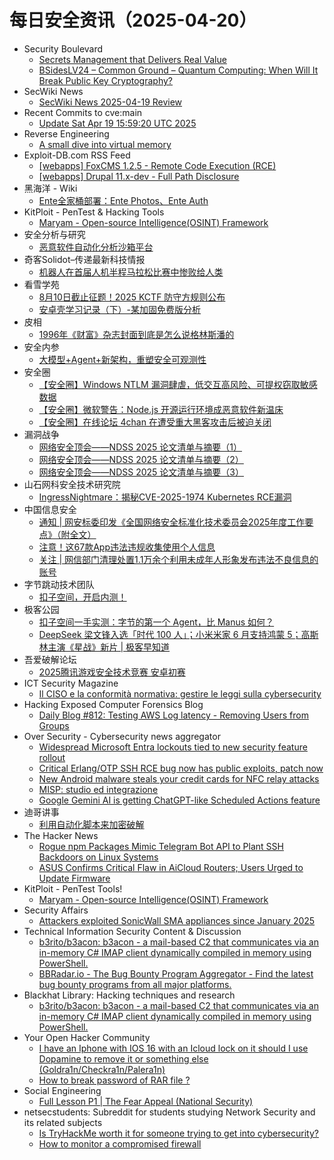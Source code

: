 # 每日安全资讯（2025-04-20）

- Security Boulevard
  - [Secrets Management that Delivers Real Value](https://securityboulevard.com/2025/04/secrets-management-that-delivers-real-value/?utm_source=rss&utm_medium=rss&utm_campaign=secrets-management-that-delivers-real-value)
  - [BSidesLV24 – Common Ground – Quantum Computing: When Will It Break Public Key Cryptography?](https://securityboulevard.com/2025/04/bsideslv24-common-ground-quantum-computing-when-will-it-break-public-key-cryptography/?utm_source=rss&utm_medium=rss&utm_campaign=bsideslv24-common-ground-quantum-computing-when-will-it-break-public-key-cryptography)
- SecWiki News
  - [SecWiki News 2025-04-19 Review](http://www.sec-wiki.com/?2025-04-19)
- Recent Commits to cve:main
  - [Update Sat Apr 19 15:59:20 UTC 2025](https://github.com/trickest/cve/commit/e4ba2f43d2a0df7ae1e5fc808f6a20527c05c46b)
- Reverse Engineering
  - [A small dive into virtual memory](https://www.reddit.com/r/ReverseEngineering/comments/1k2zhwb/a_small_dive_into_virtual_memory/)
- Exploit-DB.com RSS Feed
  - [[webapps] FoxCMS 1.2.5 - Remote Code Execution  (RCE)](https://www.exploit-db.com/exploits/52267)
  - [[webapps] Drupal 11.x-dev - Full Path Disclosure](https://www.exploit-db.com/exploits/52266)
- 黑海洋 - Wiki
  - [Ente全家桶部署：Ente Photos、Ente Auth](https://blog.upx8.com/4758)
- KitPloit - PenTest &amp; Hacking Tools
  - [Maryam - Open-source Intelligence(OSINT) Framework](http://www.kitploit.com/2025/04/maryam-open-source-intelligenceosint.html)
- 安全分析与研究
  - [恶意软件自动化分析沙箱平台](https://mp.weixin.qq.com/s?__biz=MzA4ODEyODA3MQ==&mid=2247491630&idx=1&sn=dd0fe26e7510cbd4e250c5a4242f312d&subscene=0)
- 奇客Solidot–传递最新科技情报
  - [机器人在首届人机半程马拉松比赛中惨败给人类](https://www.solidot.org/story?sid=81091)
- 看雪学苑
  - [8月10日截止征题！2025 KCTF 防守方规则公布](https://mp.weixin.qq.com/s?__biz=MjM5NTc2MDYxMw==&mid=2458592613&idx=1&sn=0c9157a100940b8d988887a415ae45b8&subscene=0)
  - [安卓壳学习记录（下）-某加固免费版分析](https://mp.weixin.qq.com/s?__biz=MjM5NTc2MDYxMw==&mid=2458592613&idx=2&sn=3509d0611c62f7922a97536583bcd512&subscene=0)
- 皮相
  - [1996年《财富》杂志封面到底是怎么说格林斯潘的](https://mp.weixin.qq.com/s?__biz=MzI0NDA5MDYyNA==&mid=2648257295&idx=1&sn=c06c2b1f4362d11aab0f08a3117bd503&subscene=0)
- 安全内参
  - [大模型+Agent+新架构，重塑安全可观测性](https://mp.weixin.qq.com/s?__biz=MzI4NDY2MDMwMw==&mid=2247514212&idx=1&sn=4a33555ef6392d40acf7821b9d9118a7&subscene=0)
- 安全圈
  - [【安全圈】Windows NTLM 漏洞肆虐，低交互高风险、可提权窃取敏感数据](https://mp.weixin.qq.com/s?__biz=MzIzMzE4NDU1OQ==&mid=2652069169&idx=1&sn=23dcd3fe9618ef29ef7a414b9da625d6&subscene=0)
  - [【安全圈】微软警告：Node.js 开源运行环境成恶意软件新温床](https://mp.weixin.qq.com/s?__biz=MzIzMzE4NDU1OQ==&mid=2652069169&idx=2&sn=362e4aa9ddf532dc2ac4d4c8b3aa7cdd&subscene=0)
  - [【安全圈】在线论坛 4chan 在遭受重大黑客攻击后被迫关闭](https://mp.weixin.qq.com/s?__biz=MzIzMzE4NDU1OQ==&mid=2652069169&idx=3&sn=15189639c5b967b74805b13212a0ac44&subscene=0)
- 漏洞战争
  - [网络安全顶会——NDSS 2025 论文清单与摘要（1）](https://mp.weixin.qq.com/s?__biz=MzU0MzgzNTU0Mw==&mid=2247485943&idx=1&sn=23f7d08c8f16bb214e3b6eb8b6a9b05c&subscene=0)
  - [网络安全顶会——NDSS 2025 论文清单与摘要（2）](https://mp.weixin.qq.com/s?__biz=MzU0MzgzNTU0Mw==&mid=2247485943&idx=2&sn=19294471c2271fb24def683e31f48724&subscene=0)
  - [网络安全顶会——NDSS 2025 论文清单与摘要（3）](https://mp.weixin.qq.com/s?__biz=MzU0MzgzNTU0Mw==&mid=2247485943&idx=3&sn=bd95e2f0db65eca4368c2e2ccd687b03&subscene=0)
- 山石网科安全技术研究院
  - [IngressNightmare：揭秘CVE-2025-1974 Kubernetes RCE漏洞](https://mp.weixin.qq.com/s?__biz=MzUzMDUxNTE1Mw==&mid=2247511701&idx=1&sn=7f2360040b4d75447acab62b52e3db78&subscene=0)
- 中国信息安全
  - [通知 | 网安标委印发《全国网络安全标准化技术委员会2025年度工作要点》（附全文）](https://mp.weixin.qq.com/s?__biz=MzA5MzE5MDAzOA==&mid=2664240973&idx=2&sn=3673699428e121ba2de6acb3e57ae710&subscene=0)
  - [注意！这67款App违法违规收集使用个人信息](https://mp.weixin.qq.com/s?__biz=MzA5MzE5MDAzOA==&mid=2664240973&idx=3&sn=8edd25bfcdcff5f11d345ef62f0a24d5&subscene=0)
  - [关注 | 网信部门清理处置1.1万余个利用未成年人形象发布违法不良信息的账号](https://mp.weixin.qq.com/s?__biz=MzA5MzE5MDAzOA==&mid=2664240973&idx=1&sn=e9edb413fce9464a6526519844062ae3&subscene=0)
- 字节跳动技术团队
  - [扣子空间，开启内测！](https://mp.weixin.qq.com/s?__biz=MzI1MzYzMjE0MQ==&mid=2247514122&idx=1&sn=b84516a1ab06b428ecd038f2194f5df4&subscene=0)
- 极客公园
  - [扣子空间一手实测：字节的第一个 Agent，比 Manus 如何？](https://mp.weixin.qq.com/s?__biz=MTMwNDMwODQ0MQ==&mid=2653077868&idx=1&sn=94aa364fc552469750eee785f68b8c08&subscene=0)
  - [DeepSeek 梁文锋入选「时代 100 人」；小米米家 6 月支持鸿蒙 5；高斯林主演《星战》新片 | 极客早知道](https://mp.weixin.qq.com/s?__biz=MTMwNDMwODQ0MQ==&mid=2653077835&idx=1&sn=d599d0dd2d4c9ee793668a8c8aae01af&subscene=0)
- 吾爱破解论坛
  - [2025腾讯游戏安全技术竞赛 安卓初赛](https://mp.weixin.qq.com/s?__biz=MjM5Mjc3MDM2Mw==&mid=2651142520&idx=1&sn=a03913b781f61adbfda9c0eec1aa7df6&subscene=0)
- ICT Security Magazine
  - [Il CISO e la conformità normativa: gestire le leggi sulla cybersecurity](https://www.ictsecuritymagazine.com/articoli/ciso-conformita/)
- Hacking Exposed Computer Forensics Blog
  - [Daily Blog #812: Testing AWS Log latency - Removing Users from Groups](https://www.hecfblog.com/2025/04/daily-blog-812-testing-aws-log-latency.html)
- Over Security - Cybersecurity news aggregator
  - [Widespread Microsoft Entra lockouts tied to new security feature rollout](https://www.bleepingcomputer.com/news/microsoft/widespread-microsoft-entra-lockouts-tied-to-new-security-feature-rollout/)
  - [Critical Erlang/OTP SSH RCE bug now has public exploits, patch now](https://www.bleepingcomputer.com/news/security/public-exploits-released-for-critical-erlang-otp-ssh-flaw-patch-now/)
  - [New Android malware steals your credit cards for NFC relay attacks](https://www.bleepingcomputer.com/news/security/supercard-x-android-malware-use-stolen-cards-in-nfc-relay-attacks/)
  - [MISP: studio ed integrazione](https://roccosicilia.com/2025/04/19/misp-studio-ed-integrazione/)
  - [Google Gemini AI is getting ChatGPT-like Scheduled Actions feature](https://www.bleepingcomputer.com/news/artificial-intelligence/google-gemini-ai-is-getting-chatgpt-like-scheduled-actions-feature/)
- 迪哥讲事
  - [利用自动化脚本来加密破解](https://mp.weixin.qq.com/s?__biz=MzIzMTIzNTM0MA==&mid=2247497459&idx=1&sn=be324c61a4c2805f493fce018fa44980&subscene=0)
- The Hacker News
  - [Rogue npm Packages Mimic Telegram Bot API to Plant SSH Backdoors on Linux Systems](https://thehackernews.com/2025/04/rogue-npm-packages-mimic-telegram-bot.html)
  - [ASUS Confirms Critical Flaw in AiCloud Routers; Users Urged to Update Firmware](https://thehackernews.com/2025/04/asus-confirms-critical-flaw-in-aicloud.html)
- KitPloit - PenTest Tools!
  - [Maryam - Open-source Intelligence(OSINT) Framework](http://www.kitploit.com/2025/04/maryam-open-source-intelligenceosint.html)
- Security Affairs
  - [Attackers exploited SonicWall SMA appliances since January 2025](https://securityaffairs.com/176706/security/attackers-exploited-sonicwall-sma-appliances-since-january-2025.html)
- Technical Information Security Content & Discussion
  - [b3rito/b3acon: b3acon - a mail-based C2 that communicates via an in-memory C# IMAP client dynamically compiled in memory using PowerShell.](https://www.reddit.com/r/netsec/comments/1k3677a/b3ritob3acon_b3acon_a_mailbased_c2_that/)
  - [BBRadar.io - The Bug Bounty Program Aggregator - Find the latest bug bounty programs from all major platforms.](https://www.reddit.com/r/netsec/comments/1k37153/bbradario_the_bug_bounty_program_aggregator_find/)
- Blackhat Library: Hacking techniques and research
  - [b3rito/b3acon: b3acon - a mail-based C2 that communicates via an in-memory C# IMAP client dynamically compiled in memory using PowerShell.](https://www.reddit.com/r/blackhat/comments/1k35aau/b3ritob3acon_b3acon_a_mailbased_c2_that/)
- Your Open Hacker Community
  - [I have an Iphone with IOS 16 with an Icloud lock on it should I use Dopamine to remove it or something else (Goldra1n/Checkra1n/Palera1n)](https://www.reddit.com/r/HowToHack/comments/1k32jhs/i_have_an_iphone_with_ios_16_with_an_icloud_lock/)
  - [How to break password of RAR file ?](https://www.reddit.com/r/HowToHack/comments/1k2qclu/how_to_break_password_of_rar_file/)
- Social Engineering
  - [Full Lesson P1 | The Fear Appeal (National Security)](https://www.reddit.com/r/SocialEngineering/comments/1k2z4r9/full_lesson_p1_the_fear_appeal_national_security/)
- netsecstudents: Subreddit for students studying Network Security and its related subjects
  - [Is TryHackMe worth it for someone trying to get into cybersecurity?](https://www.reddit.com/r/netsecstudents/comments/1k3870u/is_tryhackme_worth_it_for_someone_trying_to_get/)
  - [How to monitor a compromised firewall](https://www.reddit.com/r/netsecstudents/comments/1k2jgd6/how_to_monitor_a_compromised_firewall/)
